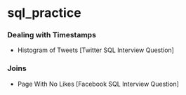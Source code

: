 # sql_practice

### Dealing with Timestamps
* Histogram of Tweets [Twitter SQL Interview Question]

### Joins
* Page With No Likes [Facebook SQL Interview Question]
